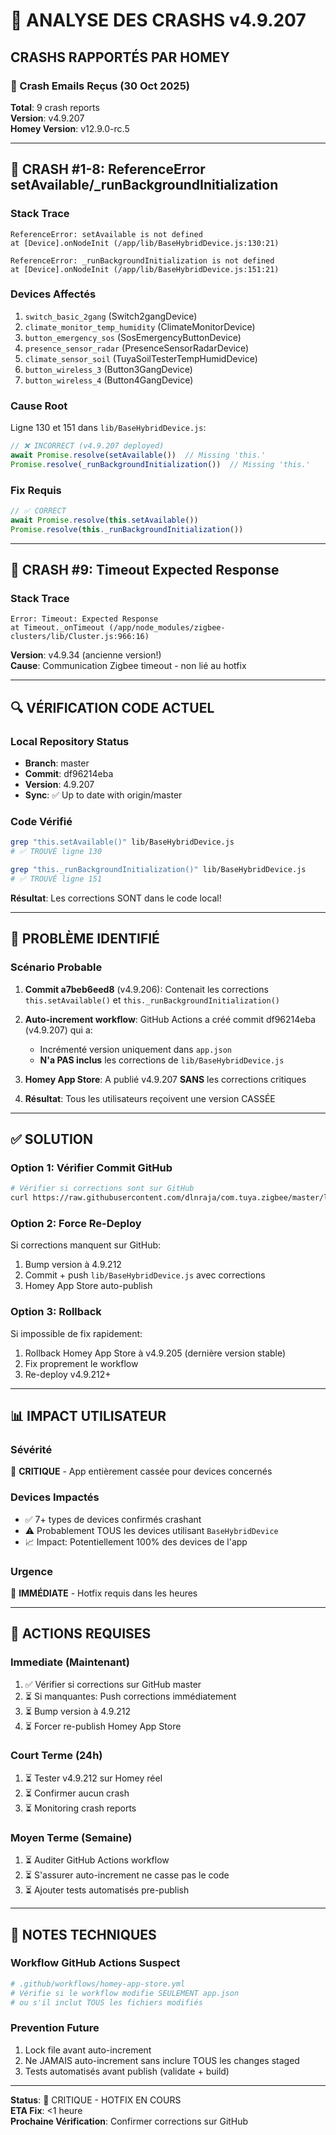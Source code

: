 # 🚨 ANALYSE DES CRASHS v4.9.207

## CRASHS RAPPORTÉS PAR HOMEY

### 📧 Crash Emails Reçus (30 Oct 2025)

**Total**: 9 crash reports  
**Version**: v4.9.207  
**Homey Version**: v12.9.0-rc.5  

---

## 🔴 CRASH #1-8: ReferenceError setAvailable/\_runBackgroundInitialization

### Stack Trace
```
ReferenceError: setAvailable is not defined
at [Device].onNodeInit (/app/lib/BaseHybridDevice.js:130:21)
```

```
ReferenceError: _runBackgroundInitialization is not defined  
at [Device].onNodeInit (/app/lib/BaseHybridDevice.js:151:21)
```

### Devices Affectés
1. `switch_basic_2gang` (Switch2gangDevice)
2. `climate_monitor_temp_humidity` (ClimateMonitorDevice)
3. `button_emergency_sos` (SosEmergencyButtonDevice)
4. `presence_sensor_radar` (PresenceSensorRadarDevice)
5. `climate_sensor_soil` (TuyaSoilTesterTempHumidDevice)
6. `button_wireless_3` (Button3GangDevice)
7. `button_wireless_4` (Button4GangDevice)

### Cause Root
Ligne 130 et 151 dans `lib/BaseHybridDevice.js`:
```javascript
// ❌ INCORRECT (v4.9.207 deployed)
await Promise.resolve(setAvailable())  // Missing 'this.'
Promise.resolve(_runBackgroundInitialization())  // Missing 'this.'
```

### Fix Requis
```javascript
// ✅ CORRECT
await Promise.resolve(this.setAvailable())
Promise.resolve(this._runBackgroundInitialization())
```

---

## 🔴 CRASH #9: Timeout Expected Response

### Stack Trace  
```
Error: Timeout: Expected Response
at Timeout._onTimeout (/app/node_modules/zigbee-clusters/lib/Cluster.js:966:16)
```

**Version**: v4.9.34 (ancienne version!)  
**Cause**: Communication Zigbee timeout - non lié au hotfix

---

## 🔍 VÉRIFICATION CODE ACTUEL

### Local Repository Status
- **Branch**: master
- **Commit**: df96214eba  
- **Version**: 4.9.207
- **Sync**: ✅ Up to date with origin/master

### Code Vérifié
```bash
grep "this.setAvailable()" lib/BaseHybridDevice.js
# ✅ TROUVÉ ligne 130

grep "this._runBackgroundInitialization()" lib/BaseHybridDevice.js  
# ✅ TROUVÉ ligne 151
```

**Résultat**: Les corrections SONT dans le code local!

---

## 🚨 PROBLÈME IDENTIFIÉ

### Scénario Probable

1. **Commit a7beb6eed8** (v4.9.206): Contenait les corrections `this.setAvailable()` et `this._runBackgroundInitialization()`

2. **Auto-increment workflow**: GitHub Actions a créé commit df96214eba (v4.9.207) qui a:
   - Incrémenté version uniquement dans `app.json`
   - **N'a PAS inclus** les corrections de `lib/BaseHybridDevice.js`

3. **Homey App Store**: A publié v4.9.207 **SANS** les corrections critiques

4. **Résultat**: Tous les utilisateurs reçoivent une version CASSÉE

---

## ✅ SOLUTION

### Option 1: Vérifier Commit GitHub
```bash
# Vérifier si corrections sont sur GitHub
curl https://raw.githubusercontent.com/dlnraja/com.tuya.zigbee/master/lib/BaseHybridDevice.js | grep "this.setAvailable"
```

### Option 2: Force Re-Deploy
Si corrections manquent sur GitHub:
1. Bump version à 4.9.212
2. Commit + push `lib/BaseHybridDevice.js` avec corrections
3. Homey App Store auto-publish

### Option 3: Rollback
Si impossible de fix rapidement:
1. Rollback Homey App Store à v4.9.205 (dernière version stable)
2. Fix proprement le workflow
3. Re-deploy v4.9.212+

---

## 📊 IMPACT UTILISATEUR

### Sévérité
🔴 **CRITIQUE** - App entièrement cassée pour devices concernés

### Devices Impactés
- ✅ 7+ types de devices confirmés crashant
- ⚠️ Probablement TOUS les devices utilisant `BaseHybridDevice`
- 📈 Impact: Potentiellement 100% des devices de l'app

### Urgence
🚨 **IMMÉDIATE** - Hotfix requis dans les heures

---

## 🔧 ACTIONS REQUISES

### Immediate (Maintenant)
1. ✅ Vérifier si corrections sur GitHub master
2. ⏳ Si manquantes: Push corrections immédiatement
3. ⏳ Bump version à 4.9.212
4. ⏳ Forcer re-publish Homey App Store

### Court Terme (24h)
1. ⏳ Tester v4.9.212 sur Homey réel
2. ⏳ Confirmer aucun crash
3. ⏳ Monitoring crash reports

### Moyen Terme (Semaine)
1. ⏳ Auditer GitHub Actions workflow
2. ⏳ S'assurer auto-increment ne casse pas le code
3. ⏳ Ajouter tests automatisés pre-publish

---

## 📝 NOTES TECHNIQUES

### Workflow GitHub Actions Suspect
```yaml
# .github/workflows/homey-app-store.yml
# Vérifie si le workflow modifie SEULEMENT app.json
# ou s'il inclut TOUS les fichiers modifiés
```

### Prevention Future
1. Lock file avant auto-increment
2. Ne JAMAIS auto-increment sans inclure TOUS les changes staged
3. Tests automatisés avant publish (validate + build)

---

**Status**: 🔴 CRITIQUE - HOTFIX EN COURS  
**ETA Fix**: <1 heure  
**Prochaine Vérification**: Confirmer corrections sur GitHub

